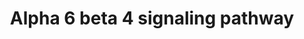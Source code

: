 ---
annotations:
- id: PW:0000286
  parent: signaling pathway
  type: Pathway Ontology
  value: integrin mediated signaling pathway
authors:
- A.Pandey
- 212.48.140.65
- MaintBot
- Nsalomonis
- Khanspers
- MartijnVanIersel
- Mkutmon
- Egonw
- L Dupuis
- Eweitz
citedin:
- link: PMC3271737
description: The integrin alpha6beta4 was discovered in the late 1980s by two different
  groups and was called either alphaEbeta4 or Ic-Ic binding protein (Ic-IcBP) (1,2).
  The alpha6beta4 integrin is a component of Hemidesmosomes (HDs) (3, 4,5). Increased
  expression of alphaEbeta4 and changes in its distribution is found to be correlated
  with increased aggressiveness of tumors and poor prognosis (6, 7). Although integrin
  alpha6beta4, can interact with different laminin isoforms, its preferred ligand
  in the epidermal BM is laminin-5 (8, 9). The beta4 integrin is a large protein and
  has a cytoplasmic domain of more than 1000 amino acids (10, 11). This domain contains
  a Na-Ca exchanger (CalX) motif followed by two pairs of type III fibronectin (FNIII)
  domains separated by a connecting segment (CS). It is found to associate with the
  intermediate filament system through plectin and BP230, which are components of
  hemidesmosomes (12,13,14). Interaction of intgrin beta4 with components of hemidesmosomes
  including plectin, BP230 and BP180 is found to be important in signaling events
  associated with cell growth, survival, and migration under physiological and pathological
  conditions.  Studies have shown that beta4 can regulate keratinocyte migration both
  positively and negatively (15,16,17,18). It is also found to regulate cell survival
  in keratinocytes in cell culture systems under stress in a PI3K/Akt pathway dependent
  manner (19,18). However, alpha6beta4 was not found to have any effect on keratinocyte
  survival in vivo (20, 18, 16). Apart from its effects on keratinocytes, evidence
  suggests that integrin alpha6beta4 is important in cancer cell invasion (21,22,23,24)
  and survival (25,26,27,28,16,29). The cancer cell invasion is regulated through
  a IRS/PI3K dependent process while the effect on carcinoma cell survival in a PI3K/Akt
  and dependent manner. Activation of the transcription factors NFkappaB and NF-IL6
  in a p38Mapk dependent pathway and subsequent activation of IL6 gene expression
  was shown to be mechanism of alpha6beta4 induced survival of thymocytes and proliferation
  of thymic epithelial cells (27,30). Integrin alpha6beta4 is also known activate
  the Ras/Raf/MEK/ERK cascade which is found to be involved in the regulation of cell
  cycle (31,32,33,34). NetPath (http://www.netpath.org) is a collaborative project
  between PandeyLab at Johns Hopkins University (http://pandeylab.igm.jhmi.edu) and
  the Institute of Bioinformatics (http://www.ibioinformatics.org).  If you use this
  pathway, please cite the NetPath website until the pathway is published.
last-edited: 2021-12-23
ndex: 5aed3178-8b5f-11eb-9e72-0ac135e8bacf
organisms:
- Homo sapiens
redirect_from:
- /index.php/Pathway:WP244
- /instance/WP244
- /instance/WP244_rr120686
revision: r120686
schema-jsonld:
- '@context': https://schema.org/
  '@id': https://wikipathways.github.io/pathways/WP244.html
  '@type': Dataset
  creator:
    '@type': Organization
    name: WikiPathways
  description: The integrin alpha6beta4 was discovered in the late 1980s by two different
    groups and was called either alphaEbeta4 or Ic-Ic binding protein (Ic-IcBP) (1,2).
    The alpha6beta4 integrin is a component of Hemidesmosomes (HDs) (3, 4,5). Increased
    expression of alphaEbeta4 and changes in its distribution is found to be correlated
    with increased aggressiveness of tumors and poor prognosis (6, 7). Although integrin
    alpha6beta4, can interact with different laminin isoforms, its preferred ligand
    in the epidermal BM is laminin-5 (8, 9). The beta4 integrin is a large protein
    and has a cytoplasmic domain of more than 1000 amino acids (10, 11). This domain
    contains a Na-Ca exchanger (CalX) motif followed by two pairs of type III fibronectin
    (FNIII) domains separated by a connecting segment (CS). It is found to associate
    with the intermediate filament system through plectin and BP230, which are components
    of hemidesmosomes (12,13,14). Interaction of intgrin beta4 with components of
    hemidesmosomes including plectin, BP230 and BP180 is found to be important in
    signaling events associated with cell growth, survival, and migration under physiological
    and pathological conditions.  Studies have shown that beta4 can regulate keratinocyte
    migration both positively and negatively (15,16,17,18). It is also found to regulate
    cell survival in keratinocytes in cell culture systems under stress in a PI3K/Akt
    pathway dependent manner (19,18). However, alpha6beta4 was not found to have any
    effect on keratinocyte survival in vivo (20, 18, 16). Apart from its effects on
    keratinocytes, evidence suggests that integrin alpha6beta4 is important in cancer
    cell invasion (21,22,23,24) and survival (25,26,27,28,16,29). The cancer cell
    invasion is regulated through a IRS/PI3K dependent process while the effect on
    carcinoma cell survival in a PI3K/Akt and dependent manner. Activation of the
    transcription factors NFkappaB and NF-IL6 in a p38Mapk dependent pathway and subsequent
    activation of IL6 gene expression was shown to be mechanism of alpha6beta4 induced
    survival of thymocytes and proliferation of thymic epithelial cells (27,30). Integrin
    alpha6beta4 is also known activate the Ras/Raf/MEK/ERK cascade which is found
    to be involved in the regulation of cell cycle (31,32,33,34). NetPath (http://www.netpath.org)
    is a collaborative project between PandeyLab at Johns Hopkins University (http://pandeylab.igm.jhmi.edu)
    and the Institute of Bioinformatics (http://www.ibioinformatics.org).  If you
    use this pathway, please cite the NetPath website until the pathway is published.
  keywords:
  - AKT1
  - EIF4EBP1
  - GAB1
  - GRB2
  - HRAS
  - IRS1
  - IRS2
  - ITGA6
  - ITGB4
  - LAMA1
  - LAMA2
  - LAMA3
  - LAMA5
  - LAMB1
  - LAMB2
  - LAMB3
  - LAMC1
  - LAMC2
  - MAPK1
  - MAPK14
  - MAPK3
  - MTOR
  - PIK3R1
  - PIK3R2
  - PRKCA
  - PRKCD
  - PTK2
  - PTPN11
  - RAC1
  - RHOA
  - SHC1
  - SOS1
  - SRC
  license: CC0
  name: Alpha 6 beta 4 signaling pathway
seo: CreativeWork
title: Alpha 6 beta 4 signaling pathway
wpid: WP244
---